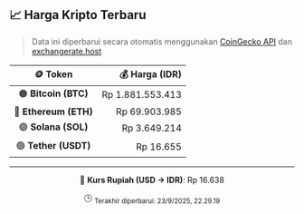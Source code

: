 

<!-- HARGA_KRIPTO -->
## 📈 Harga Kripto Terbaru

> Data ini diperbarui secara otomatis menggunakan [CoinGecko API](https://www.coingecko.com/) dan [exchangerate.host](https://exchangerate.host/)

<div align="center">

| 🪙 Token | 💰 Harga (IDR) |
|:------:|---------------:|
| 🟠 **Bitcoin (BTC)**   | Rp 1.881.553.413 |
| 🔵 **Ethereum (ETH)**  | Rp 69.903.985 |
| 🟣 **Solana (SOL)**    | Rp 3.649.214 |
| 🟢 **Tether (USDT)**   | Rp 16.655 |

---

💱 **Kurs Rupiah (USD → IDR)**: Rp 16.638

🕒 <sub>Terakhir diperbarui: 23/9/2025, 22.29.19</sub>

</div>
<!-- /HARGA_KRIPTO -->